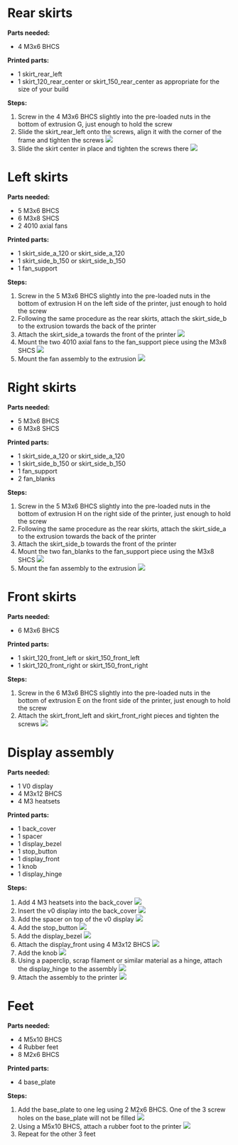 # Rear skirts

**Parts needed:**
* 4 M3x6 BHCS

**Printed parts:**
* 1 skirt_rear_left
* 1 skirt_120_rear_center or skirt_150_rear_center as appropriate for the size of your build

**Steps:**
1. Screw in the 4 M3x6 BHCS slightly into the pre-loaded nuts in the bottom of extrusion G, just enough to hold the screw
2. Slide the skirt_rear_left onto the screws, align it with the corner of the frame and tighten the screws ![](images/skirt_left_rear.png)
3. Slide the skirt center in place and tighten the screws there ![](images/skirt_center_rear.png)
   

# Left skirts


**Parts needed:**
* 5 M3x6 BHCS
* 6 M3x8 SHCS
* 2 4010 axial fans

**Printed parts:**
* 1 skirt_side_a_120 or skirt_side_a_120 
* 1 skirt_side_b_150 or skirt_side_b_150
* 1 fan_support

**Steps:**
1. Screw in the 5 M3x6 BHCS slightly into the pre-loaded nuts in the bottom of extrusion H on the left side of the printer, just enough to hold the screw
2. Following the same procedure as the rear skirts, attach the skirt_side_b to the extrusion towards the back of the printer
3. Attach the skirt_side_a towards the front of the printer ![](images/skirt_left_side.png)
4. Mount the two 4010 axial fans to the fan_support piece using the M3x8 SHCS ![](images/skirt_fan_assembly.png)
5. Mount the fan assembly to the extrusion ![](images/skirt_left_complete.png)



# Right skirts


**Parts needed:**
* 5 M3x6 BHCS
* 6 M3x8 SHCS
  
**Printed parts:**
* 1 skirt_side_a_120 or skirt_side_a_120 
* 1 skirt_side_b_150 or skirt_side_b_150
* 1 fan_support
* 2 fan_blanks

**Steps:**
1. Screw in the 5 M3x6 BHCS slightly into the pre-loaded nuts in the bottom of extrusion H on the right side of the printer, just enough to hold the screw
2. Following the same procedure as the rear skirts, attach the skirt_side_a to the extrusion towards the back of the printer
3. Attach the skirt_side_b towards the front of the printer
4. Mount the two fan_blanks to the fan_support piece using the M3x8 SHCS ![](images/fan_blank_assembly.png)
5. Mount the fan assembly to the extrusion ![](images/skirt_right_side.png)



# Front skirts

**Parts needed:**
* 6 M3x6 BHCS

**Printed parts:**
* 1 skirt_120_front_left or skirt_150_front_left
* 1 skirt_120_front_right or skirt_150_front_right

**Steps:**
1. Screw in the 6 M3x6 BHCS slightly into the pre-loaded nuts in the bottom of extrusion E on the front side of the printer, just enough to hold the screw
2. Attach the skirt_front_left and skirt_front_right pieces and tighten the screws ![](images/skirt_front.png)


# Display assembly

**Parts needed:**
* 1 V0 display
* 4 M3x12 BHCS
* 4 M3 heatsets


**Printed parts:**
* 1 back_cover
* 1 spacer
* 1 display_bezel
* 1 stop_button
* 1 display_front
* 1 knob
* 1 display_hinge

**Steps:**
1. Add 4 M3 heatsets into the back_cover ![](images/display_heatsets.png)
2. Insert the v0 display into the back_cover ![](images/display_step_1.png)
3. Add the spacer on top of the v0 display ![](images/display_step_2.png) 
4. Add the stop_button ![](images/display_step_3.png)
5. Add the display_bezel ![](images/display_step_4.png)
6. Attach the display_front using 4 M3x12 BHCS ![](images/display_step_5.png)
7. Add the knob ![](images/display_step_6.png)
8. Using a paperclip, scrap filament or similar material as a hinge, attach the display_hinge to the assembly ![](images/display_hinge.png)
9. Attach the assembly to the printer ![](images/skirts_display_attached.png)


# Feet

**Parts needed:**
* 4 M5x10 BHCS
* 4 Rubber feet
* 8 M2x6 BHCS

**Printed parts:**
* 4 base_plate


**Steps:**
1. Add the base_plate to one leg using 2 M2x6 BHCS. One of the 3 screw holes on the base_plate will not be filled ![](images/foot_accent.png)
2. Using a M5x10 BHCS, attach a rubber foot to the printer ![](images/rubber_foot.png)
3. Repeat for the other 3 feet